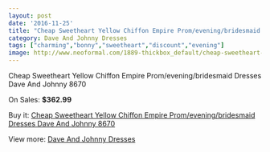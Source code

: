 ```yaml
---
layout: post
date: '2016-11-25'
title: "Cheap Sweetheart Yellow Chiffon Empire Prom/evening/bridesmaid Dresses Dave And Johnny 8670"
category: Dave And Johnny Dresses
tags: ["charming","bonny","sweetheart","discount","evening"]
image: http://www.neoformal.com/1889-thickbox_default/cheap-sweetheart-yellow-chiffon-empire-prom-evening-bridesmaid-dresses-dave-and-johnny-8670.jpg
---
```

Cheap Sweetheart Yellow Chiffon Empire Prom/evening/bridesmaid Dresses Dave And Johnny 8670

On Sales: **$362.99**
<a href="https://www.neoformal.com/en/dave-and-johnny-dresses/680-cheap-sweetheart-yellow-chiffon-empire-prom-evening-bridesmaid-dresses-dave-and-johnny-8670.html"><amp-img layout="responsive" width="600" height="600" src="//www.neoformal.com/1889-thickbox_default/cheap-sweetheart-yellow-chiffon-empire-prom-evening-bridesmaid-dresses-dave-and-johnny-8670.jpg" alt="Cheap Sweetheart Yellow Chiffon Empire Prom/evening/bridesmaid Dresses Dave And Johnny 8670 0" /></a>
<a href="https://www.neoformal.com/en/dave-and-johnny-dresses/680-cheap-sweetheart-yellow-chiffon-empire-prom-evening-bridesmaid-dresses-dave-and-johnny-8670.html"><amp-img layout="responsive" width="600" height="600" src="//www.neoformal.com/1890-thickbox_default/cheap-sweetheart-yellow-chiffon-empire-prom-evening-bridesmaid-dresses-dave-and-johnny-8670.jpg" alt="Cheap Sweetheart Yellow Chiffon Empire Prom/evening/bridesmaid Dresses Dave And Johnny 8670 1" /></a>

Buy it: [Cheap Sweetheart Yellow Chiffon Empire Prom/evening/bridesmaid Dresses Dave And Johnny 8670](https://www.neoformal.com/en/dave-and-johnny-dresses/680-cheap-sweetheart-yellow-chiffon-empire-prom-evening-bridesmaid-dresses-dave-and-johnny-8670.html "Cheap Sweetheart Yellow Chiffon Empire Prom/evening/bridesmaid Dresses Dave And Johnny 8670")

View more: [Dave And Johnny Dresses](https://www.neoformal.com/en/9-dave-and-johnny-dresses "Dave And Johnny Dresses")